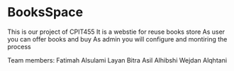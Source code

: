 # BooksSpace
This is our project of CPIT455
It is a webstie for reuse books store
As user you can offer books and buy
As admin you will configure and montiring the process

Team members:
Fatimah Alsulami
Layan Bitra
Asil Alhibshi
Wejdan Alqhtani
